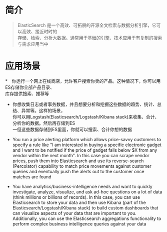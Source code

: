 # 简介
> ElasticSearch 是一个高效、可拓展的开源全文检索与数据分析引擎，它可以高效、接近时时的<br>
存储、检索、分析大数据。通常用于基础的引擎、技术应用于有复制的搜索与需求应用当中

# 应用场景

*　你运行一个网上在线商店，允许客户搜索你卖的产品。这种情况下，你可以用ES存储你全部产品目录、<br>
库存提供搜索、推荐等

* 你想收集日志或者事务数据，并且想要分析和挖掘这些数据的趋势、统计、总结、异常等。这样的场景，<br>
你可以用Logstash(Elasticsearch/Logstash/Kibana stack)来收集、合计、分析你的数据。然后再存储到ES<br>
一但这些数据存储到ES里面，你就可以搜索、合计你想的数据

* You run a price alerting platform which allows price-savvy customers to specify a rule like
"I am interested in buying a specific electronic gadget and I want to be notified if the price
of gadget falls below $X from any vendor within the next month". In this case you can scrape
vendor prices, push them into Elasticsearch and use its reverse-search (Percolator) capability
to match price movements against customer queries and eventually push the alerts out to the
customer once matches are found

* You have analytics/business-intelligence needs and want to quickly investigate, analyze, visualize,
and ask ad-hoc questions on a lot of data (think millions or billions of records). In this case,
you can use Elasticsearch to store your data and then use Kibana (part of the Elasticsearch/Logstash/Kibana stack)
to build custom dashboards that can visualize aspects of your data that are important to you. Additionally,
you can use the Elasticsearch aggregations functionality to perform complex business intelligence queries
against your data